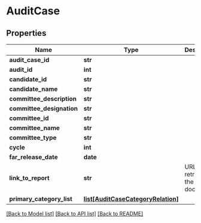 # AuditCase

## Properties
Name | Type | Description | Notes
------------ | ------------- | ------------- | -------------
**audit_case_id** | **str** |  | [optional]
**audit_id** | **int** |  | [optional]
**candidate_id** | **str** |  | [optional]
**candidate_name** | **str** |  | [optional]
**committee_description** | **str** |  | [optional]
**committee_designation** | **str** |  | [optional]
**committee_id** | **str** |  | [optional]
**committee_name** | **str** |  | [optional]
**committee_type** | **str** |  | [optional]
**cycle** | **int** |  | [optional]
**far_release_date** | **date** |  | [optional]
**link_to_report** | **str** |  URL for retrieving the PDF document  | [optional]
**primary_category_list** | [**list[AuditCaseCategoryRelation]**](AuditCaseCategoryRelation.md) |  | [optional]

[[Back to Model list]](../README.md#documentation-for-models) [[Back to API list]](../README.md#documentation-for-api-endpoints) [[Back to README]](../README.md)
